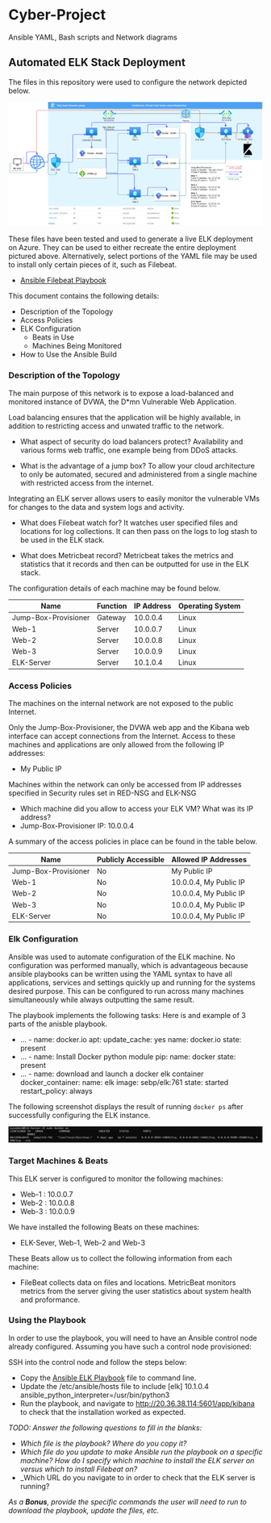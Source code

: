 # Cyber-Project
Ansible YAML, Bash scripts and Network diagrams

## Automated ELK Stack Deployment

The files in this repository were used to configure the network depicted below.

![TODO: Update the path with the name of your diagram](Images/network_diagram.png)

These files have been tested and used to generate a live ELK deployment on Azure. They can be used to either recreate the entire deployment pictured above. Alternatively, select portions of the YAML file may be used to install only certain pieces of it, such as Filebeat.

- [Ansible Filebeat Playbook](https://github.com/tomdixonn/Cyber-Project/blob/main/Ansible/filebeat-playbook.yml)

This document contains the 
following details:
- Description of the Topology
- Access Policies
- ELK Configuration
  - Beats in Use
  - Machines Being Monitored
- How to Use the Ansible Build


### Description of the Topology

The main purpose of this network is to expose a load-balanced and monitored instance of DVWA, the D*mn Vulnerable Web Application.

Load balancing ensures that the application will be highly available, in addition to restricting access and unwated traffic to the network.

- What aspect of security do load balancers protect?
  Availability and various forms web traffic, one example being from DDoS attacks.

- What is the advantage of a jump box?
  To allow your cloud architecture to only be automated, secured and administered from a single machine with restricted access from the internet.

Integrating an ELK server allows users to easily monitor the vulnerable VMs for changes to the data and system logs and activity.
- What does Filebeat watch for?
  It watches user specified files and locations for log collections. It can then pass on the logs to log stash to be used in the ELK stack.

- What does Metricbeat record?
  Metricbeat takes the metrics and statistics that it records and then can be outputted for use in the ELK stack.

The configuration details of each machine may be found below.

| Name                 | Function | IP Address | Operating System |
| -------------------- | -------- | ---------- | ---------------- |
| Jump-Box-Provisioner | Gateway  | 10.0.0.4   | Linux            |
| Web-1                | Server   | 10.0.0.7   | Linux            |
| Web-2                | Server   | 10.0.0.8   | Linux            |
| Web-3                | Server   | 10.0.0.9   | Linux            |
| ELK-Server           | Server   | 10.1.0.4   | Linux            |

### Access Policies

The machines on the internal network are not exposed to the public Internet. 

Only the Jump-Box-Provisioner, the DVWA web app and the Kibana web interface can accept connections from the Internet. Access to these machines and applications are only allowed from the following IP addresses:
- My Public IP 

Machines within the network can only be accessed from IP addresses specified in Security rules set in RED-NSG and ELK-NSG
- Which machine did you allow to access your ELK VM? What was its IP address?
- Jump-Box-Provisioner IP: 10.0.0.4 

A summary of the access policies in place can be found in the table below.

| Name                 | Publicly Accessible | Allowed IP Addresses   |
| -------------------- | ------------------- | ---------------------- |
| Jump-Box-Provisioner | No                  | My Public IP           |
| Web-1                | No                  | 10.0.0.4, My Public IP |
| Web-2                | No                  | 10.0.0.4, My Public IP |
| Web-3                | No                  | 10.0.0.4, My Public IP |
| ELK-Server           | No                  | 10.0.0.4, My Public IP |

### Elk Configuration

Ansible was used to automate configuration of the ELK machine. No configuration was performed manually, which is advantageous because ansible playbooks can be written using the YAML syntax to have all applications, 
services and settings quickly up and running for the systems desired purpose. This can be configured to run across many machines simultaneously while always outputting the same result.  

The playbook implements the following tasks: Here is and example of 3 parts of the anisble playbook.

- ...     - name: docker.io
      apt:
        update_cache: yes
        name: docker.io
        state: present
- ...    - name: Install Docker python module
      pip:
        name: docker
        state: present
- ...    - name: download and launch a docker elk container
      docker_container:
        name: elk
        image: sebp/elk:761
        state: started
        restart_policy: always

The following screenshot displays the result of running `docker ps` after successfully configuring the ELK instance.

![TODO: Update the path with the name of your screenshot of docker ps output](Images/docker_ps.png)

### Target Machines & Beats
This ELK server is configured to monitor the following machines:
- Web-1 : 10.0.0.7
- Web-2 : 10.0.0.8
- Web-3 : 10.0.0.9

We have installed the following Beats on these machines:
 - ELK-Sever, Web-1, Web-2 and Web-3

These Beats allow us to collect the following information from each machine:
- FileBeat collects data on files and locations. MetricBeat monitors metrics from the server giving the user statistics about system health and proformance.

### Using the Playbook
In order to use the playbook, you will need to have an Ansible control node already configured. Assuming you have such a control node provisioned: 

SSH into the control node and follow the steps below:
- Copy the [Ansible ELK Playbook](https://github.com/tomdixonn/Cyber-Project/blob/main/Ansible/config_elk_vm.yml) file to command line.
- Update the /etc/ansible/hosts file to include [elk] 10.1.0.4 ansible_python_interpreter=/usr/bin/python3 
- Run the playbook, and navigate to http://20.36.38.114:5601/app/kibana to check that the installation worked as expected.

_TODO: Answer the following questions to fill in the blanks:_
- _Which file is the playbook? Where do you copy it?_
- _Which file do you update to make Ansible run the playbook on a specific machine? How do I specify which machine to install the ELK server on versus which to install Filebeat on?_
- _Which URL do you navigate to in order to check that the ELK server is running?

_As a **Bonus**, provide the specific commands the user will need to run to download the playbook, update the files, etc._
